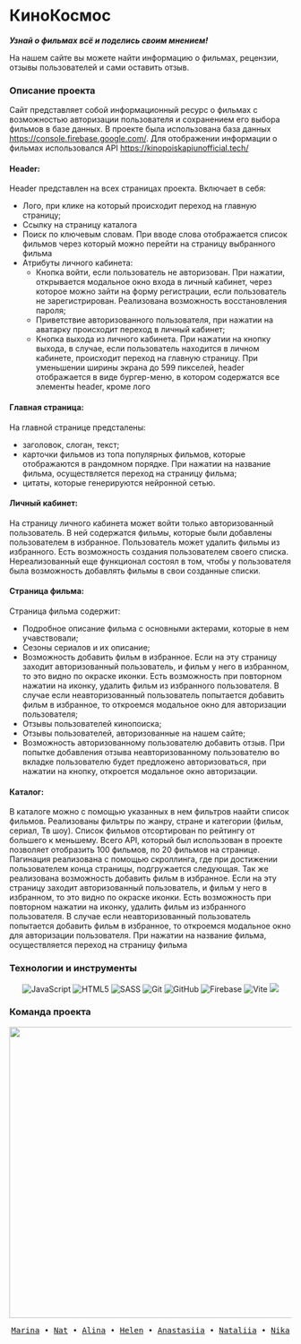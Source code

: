 # КиноКосмос

***Узнай о фильмах всё и поделись своим мнением!***


На нашем сайте вы можете найти информацию о фильмах, рецензии, отзывы пользователей и сами оставить отзыв.

###  Описание проекта
Сайт представляет собой информационный ресурс о фильмах с возможностью авторизации пользователя и сохранением его выбора фильмов в базе данных. 
В проекте была использована база данных https://console.firebase.google.com/. 
Для отображении информации о фильмах использовался API https://kinopoiskapiunofficial.tech/

#### Header:
Header представлен на всех страницах проекта. Включает в себя:
- Лого, при клике на который происходит переход на главную страницу;
- Ссылку на страницу каталога
- Поиск по ключевым словам. При вводе слова отображается список фильмов через который можно перейти на страницу выбранного фильма
- Атрибуты личного кабинета:
    - Кнопка войти, если пользователь не авторизован. При нажатии, открывается модальное окно входа в личный кабинет, через которое можно зайти на форму регистрации, если пользователь не зарегистрирован. Реализована возможность восстановления пароля;
    - Приветствие авторизованного пользователя, при нажатии на аватарку происходит переход в личный кабинет;
    - Кнопка выхода из личного кабинета. При нажатии на кнопку выхода, в случае, если пользователь находится в личном кабинете, происходит переход на главную страницу.
При уменьшении ширины экрана до 599 пикселей, header отображается в виде бургер-меню, в котором содержатся все элементы header, кроме лого

#### Главная страница:
На главной странице предсталены:
- заголовок, слоган, текст;
- карточки фильмов из топа популярных фильмов, которые отображаются в рандомном порядке. При нажатии на название фильма, осуществляется переход на страницу фильма;
- цитаты, которые генерируются нейронной сетью.

#### Личный кабинет:
На страницу личного кабинета может войти только авторизованный пользователь. 
В ней содержатся фильмы, которые были добавлены пользователем в избранное. Пользователь может удалить фильмы из избранного.
Есть возможность создания пользователем своего списка. Нереализованный еще  функционал состоял в том, чтобы у пользователя была возможность добавлять фильмы в свои созданные списки.

#### Страница фильма:
Страница фильма содержит:
- Подробное описание фильма с основными актерами, которые в нем учавствовали;
- Сезоны сериалов и их описание;
- Возможность добавить фильм в избранное. Если на эту страницу заходит авторизованный пользователь, и фильм у него в избранном, то это видно по окраске иконки. Есть возможность при повторном нажатии на иконку, удалить фильм из избранного пользователя. В случае если неавторизованный пользователь попытается добавить фильм в избранное, то откроемся модальное окно для авторизации пользователя;
- Отзывы пользователей кинопоиска;
- Отзывы пользователей, авторизованные на нашем сайте;
- Возможность авторизованному пользователю добавить отзыв. При попытке добавления отзыва неавторизованному пользователю во вкладке пользователю будет предложено авторизоваться, при нажатии на кнопку, откроется модальное окно авторизации.

#### Каталог:
В каталоге можно с помощью указанных в нем фильтров наайти список фильмов. Реализованы фильтры по жанру, стране и категории (фильм, сериал, Тв шоу).
Список фильмов отсортирован по рейтингу от большего к меньшему.
Всего API, который был использован в проекте позволяет отобразить 100 фильмов, по 20 фильмов на странице. Пагинация реализована с помощью скроллинга, где при достижении пользователем конца страницы, подгружается следующая.
Так же реализована возможность добавить фильм в избранное. Если на эту страницу заходит авторизованный пользователь, и фильм у него в избранном, то это видно по окраске иконки. Есть возможность при повторном нажатии на иконку, удалить фильм из избранного пользователя. В случае если неавторизованный пользователь попытается добавить фильм в избранное, то откроемся модальное окно для авторизации пользователя.
При нажатии на название фильма, осуществляется переход на страницу фильма



### Технологии и инструменты

<div align="center">
    <img src="https://img.shields.io/badge/javascript-323330?style=for-the-badge&logo=javascript&logoColor=%23F7DF1E" alt="JavaScript"/>
    <img src="https://img.shields.io/badge/html5-E34F26?style=for-the-badge&logo=html5&logoColor=white" alt="HTML5"/>
    <img src="https://img.shields.io/badge/sass-CF649A?style=for-the-badge&logo=Sass&logoColor=white" alt="SASS"/>
    <img src="https://img.shields.io/badge/git-%23F05033?style=for-the-badge&logo=git&logoColor=white" alt="Git"/>
    <img src="https://img.shields.io/badge/github-121011?style=for-the-badge&logo=github&logoColor=white" alt="GitHub"/>
    <img src="https://img.shields.io/badge/Firebase-039BE5?style=for-the-badge&logo=Firebase&logoColor=white" alt="Firebase"/>
    <img src="https://img.shields.io/badge/vite-646CFF.svg?style=for-the-badge&logo=Vite&logoColor=white" alt="Vite"/>
    <a title="Kinopoisk Unofficial API" href="https://kinopoiskapiunofficial.tech/">
        <img src="https://img.shields.io/badge/api-1B1818?style=for-the-badge"/>
    </a>
</div>


### Команда проекта

<div align="center">
    <a href="https://github.com/MarinaIatsuk/F64_JS2_Project/graphs/contributors">
        <img src="https://contrib.rocks/image?repo=MarinaIatsuk/F64_JS2_Project" width="520"/>
    </a>
</div>




<p align="center">
  <samp>
    <a href="https://github.com/MarinaIatsuk">Marina</a> •
    <a href="https://github.com/fukuniji">Nat</a> •
    <a href="https://github.com/AlinaSun0201">Alina</a> •
    <a href="https://github.com/Chuchundra009">Helen</a> •
    <a href="https://github.com/Yanastya89">Anastasiia</a> •
    <a href="https://github.com/slastinatalia">Nataliia</a> •
    <a href="https://github.com/NikaAzizova">Nika</a>
  </samp>
</p>
